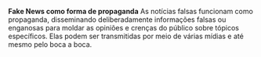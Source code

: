 **Fake News como forma de propaganda**
   As notícias falsas funcionam como propaganda, disseminando deliberadamente informações falsas ou enganosas para moldar as opiniões e crenças do público sobre tópicos específicos. Elas podem ser transmitidas por meio de várias mídias e até mesmo pelo boca a boca.
